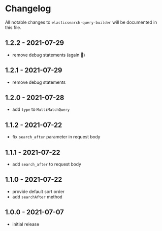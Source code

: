 # Changelog

All notable changes to `elasticsearch-query-builder` will be documented in this file.

## 1.2.2 - 2021-07-29

- remove debug statements (again :facepalm:)

## 1.2.1 - 2021-07-29

- remove debug statements

## 1.2.0 - 2021-07-28

- add `type` to `MultiMatchQuery`

## 1.1.2 - 2021-07-22

- fix `search_after` parameter in request body

## 1.1.1 - 2021-07-22

- add `search_after` to request body

## 1.1.0 - 2021-07-22

- provide default sort order
- add `searchAfter` method

## 1.0.0 - 2021-07-07

- initial release
